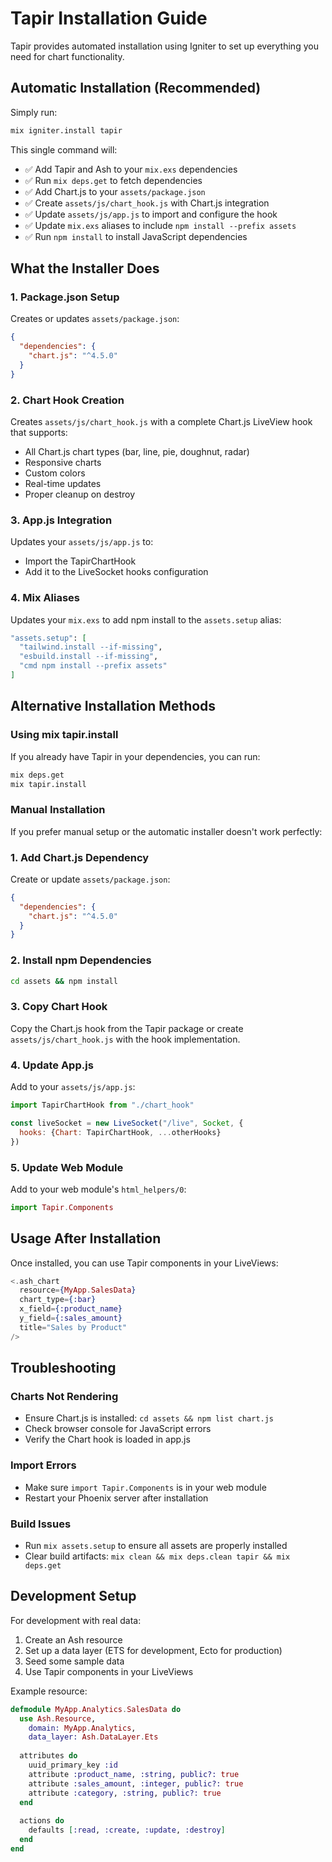 # Tapir Installation Guide

Tapir provides automated installation using Igniter to set up everything you need for chart functionality.

## Automatic Installation (Recommended)

Simply run:

```bash
mix igniter.install tapir
```

This single command will:
- ✅ Add Tapir and Ash to your `mix.exs` dependencies
- ✅ Run `mix deps.get` to fetch dependencies
- ✅ Add Chart.js to your `assets/package.json`
- ✅ Create `assets/js/chart_hook.js` with Chart.js integration
- ✅ Update `assets/js/app.js` to import and configure the hook
- ✅ Update `mix.exs` aliases to include `npm install --prefix assets`
- ✅ Run `npm install` to install JavaScript dependencies



## What the Installer Does

### 1. Package.json Setup
Creates or updates `assets/package.json`:
```json
{
  "dependencies": {
    "chart.js": "^4.5.0"
  }
}
```

### 2. Chart Hook Creation
Creates `assets/js/chart_hook.js` with a complete Chart.js LiveView hook that supports:
- All Chart.js chart types (bar, line, pie, doughnut, radar)
- Responsive charts
- Custom colors
- Real-time updates
- Proper cleanup on destroy

### 3. App.js Integration
Updates your `assets/js/app.js` to:
- Import the TapirChartHook
- Add it to the LiveSocket hooks configuration

### 4. Mix Aliases
Updates your `mix.exs` to add npm install to the `assets.setup` alias:
```elixir
"assets.setup": [
  "tailwind.install --if-missing", 
  "esbuild.install --if-missing", 
  "cmd npm install --prefix assets"
]
```

## Alternative Installation Methods

### Using mix tapir.install

If you already have Tapir in your dependencies, you can run:

```bash
mix deps.get
mix tapir.install
```

### Manual Installation

If you prefer manual setup or the automatic installer doesn't work perfectly:

### 1. Add Chart.js Dependency

Create or update `assets/package.json`:
```json
{
  "dependencies": {
    "chart.js": "^4.5.0"
  }
}
```

### 2. Install npm Dependencies

```bash
cd assets && npm install
```

### 3. Copy Chart Hook

Copy the Chart.js hook from the Tapir package or create `assets/js/chart_hook.js` with the hook implementation.

### 4. Update App.js

Add to your `assets/js/app.js`:
```javascript
import TapirChartHook from "./chart_hook"

const liveSocket = new LiveSocket("/live", Socket, {
  hooks: {Chart: TapirChartHook, ...otherHooks}
})
```

### 5. Update Web Module

Add to your web module's `html_helpers/0`:
```elixir
import Tapir.Components
```

## Usage After Installation

Once installed, you can use Tapir components in your LiveViews:

```elixir
<.ash_chart 
  resource={MyApp.SalesData}
  chart_type={:bar}
  x_field={:product_name}
  y_field={:sales_amount}
  title="Sales by Product"
/>
```

## Troubleshooting

### Charts Not Rendering
- Ensure Chart.js is installed: `cd assets && npm list chart.js`
- Check browser console for JavaScript errors
- Verify the Chart hook is loaded in app.js

### Import Errors
- Make sure `import Tapir.Components` is in your web module
- Restart your Phoenix server after installation

### Build Issues
- Run `mix assets.setup` to ensure all assets are properly installed
- Clear build artifacts: `mix clean && mix deps.clean tapir && mix deps.get`

## Development Setup

For development with real data:

1. Create an Ash resource
2. Set up a data layer (ETS for development, Ecto for production)
3. Seed some sample data
4. Use Tapir components in your LiveViews

Example resource:
```elixir
defmodule MyApp.Analytics.SalesData do
  use Ash.Resource, 
    domain: MyApp.Analytics, 
    data_layer: Ash.DataLayer.Ets
  
  attributes do
    uuid_primary_key :id
    attribute :product_name, :string, public?: true
    attribute :sales_amount, :integer, public?: true
    attribute :category, :string, public?: true
  end
  
  actions do
    defaults [:read, :create, :update, :destroy]
  end
end
```